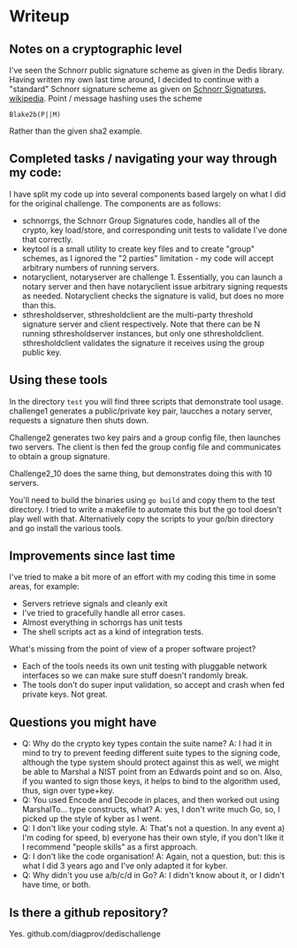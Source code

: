 
# Writeup

## Notes on a cryptographic level

I've seen the Schnorr public signature scheme as given in the Dedis library. 
Having written my own last time around, I decided to continue with a "standard" 
Schnorr signature scheme as given on [Schnorr Signatures, wikipedia][wiki-schnorr].
Point / message hashing uses the scheme

    Blake2b(P||M)

Rather than the given sha2 example.

## Completed tasks / navigating your way through my code:

I have split my code up into several components based largely on what I did for 
the original challenge. The components are as follows:

 * schnorrgs, the Schnorr Group Signatures code, handles all of the crypto, 
   key load/store, and corresponding unit tests to validate I've done that 
   correctly.
 * keytool is a small utility to create key files and to create "group" schemes, 
   as I ignored the "2 parties" limitation - my code will accept arbitrary 
   numbers of running servers.
 * notaryclient, notaryserver are challenge 1. Essentially, you can launch 
   a notary server and then have notaryclient issue arbitrary signing requests 
   as needed. Notaryclient checks the signature is valid, but does no more 
   than this.
 * sthresholdserver, sthresholdclient are the multi-party threshold signature 
   server and client respectively. Note that there can be N running 
   sthresholdserver instances, but only one sthresholdclient.
   sthresholdclient validates the signature it receives using the group public 
   key.

## Using these tools

In the directory `test` you will find three scripts that demonstrate tool usage. 
challenge1 generates a public/private key pair, laucches a notary server, 
requests a signature then shuts down.

Challenge2 generates two key pairs and a group config file, then launches two 
servers. The client is then fed the group config file and communicates to 
obtain a group signature.

Challenge2_10 does the same thing, but demonstrates doing this with 10 servers.

You'll need to build the binaries using `go build` and copy them to the test 
directory. I tried to write a makefile to automate this but the go tool doesn't 
play well with that. Alternatively copy the scripts to your go/bin directory 
and go install the various tools.

## Improvements since last time

I've tried to make a bit more of an effort with my coding this time in some 
areas, for example:

 * Servers retrieve signals and cleanly exit
 * I've tried to gracefully handle all error cases.
 * Almost everything in schorrgs has unit tests
 * The shell scripts act as a kind of integration tests.

What's missing from the point of view of a proper software project?

 * Each of the tools needs its own unit testing with pluggable network 
   interfaces so we can make sure stuff doesn't randomly break.
 * The tools don't do super input validation, so accept and crash when fed 
   private keys. Not great.

## Questions you might have

 * Q: Why do the crypto key types contain the suite name?
   A: I had it in mind to try to prevent feeding different suite types to 
      the signing code, although the type system should protect against this 
      as well, we might be able to Marshal a NIST point from an Edwards point 
      and so on.
      Also, if you wanted to sign those keys, it helps to bind to the algorithm 
      used, thus, sign over type+key.
 * Q: You used Encode and Decode in places, and then worked out using MarshalTo... 
      type constructs, what?
   A: yes, I don't write much Go, so, I picked up the style of kyber as I went.
 * Q: I don't like your coding style.
   A: That's not a question. In any event a) I'm coding for speed, b) everyone 
      has their own style, if you don't like it I recommend "people skills" as 
      a first approach.
 * Q: I don't like the code organisation!
   A: Again, not a question, but: this is what I did 3 years ago and I've only 
      adapted it for kyber.
 * Q: Why didn't you use a/b/c/d in Go?
   A: I didn't know about it, or I didn't have time, or both.

## Is there a github repository?

Yes. github.com/diagprov/dedischallenge

   [wiki-schnorr]: https://en.wikipedia.org/wiki/Schnorr_signature
